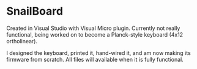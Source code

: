 # SnailBoard
Created in Visual Studio with Visual Micro plugin. Currently not really functional, being worked on to become a Planck-style keyboard (4x12 ortholinear).

I designed the keyboard, printed it, hand-wired it, and am now making its firmware from scratch. All files will available when it is fully functional.

